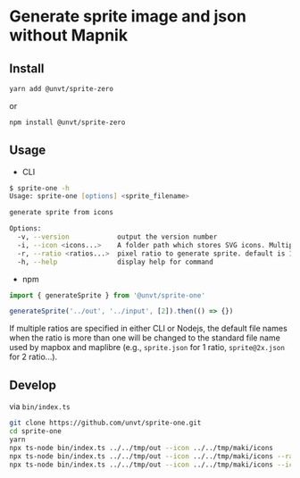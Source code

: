 # Generate sprite image and json without Mapnik

## Install

```bash
yarn add @unvt/sprite-zero
```

or

```bash
npm install @unvt/sprite-zero
```

## Usage

- CLI

```zsh
$ sprite-one -h
Usage: sprite-one [options] <sprite_filename>

generate sprite from icons

Options:
  -v, --version            output the version number
  -i, --icon <icons...>    A folder path which stores SVG icons. Multiple folders can be set.
  -r, --ratio <ratios...>  pixel ratio to generate sprite. default is 1.
  -h, --help               display help for command
```

- npm

```javascript
import { generateSprite } from '@unvt/sprite-one'

generateSprite('../out', '../input', [2]).then(() => {})
```

If multiple ratios are specified in either CLI or Nodejs, the default file names when the ratio is more than one will be changed to the standard file name used by mapbox and maplibre (e.g., `sprite.json` for 1 ratio, `sprite@2x.json` for 2 ratio...).

## Develop

via `bin/index.ts`

```bash
git clone https://github.com/unvt/sprite-one.git
cd sprite-one
yarn
npx ts-node bin/index.ts ../../tmp/out --icon ../../tmp/maki/icons
npx ts-node bin/index.ts ../../tmp/out --icon ../../tmp/maki/icons --ratio=2
npx ts-node bin/index.ts ../../tmp/out --icon ../../tmp/maki/icons --icon ../../tmp/maki/icons2 --ratio=1 --ratio=2
```
